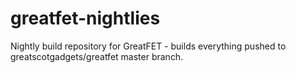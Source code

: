 # greatfet-nightlies
Nightly build repository for GreatFET - builds everything pushed to greatscotgadgets/greatfet master branch.
